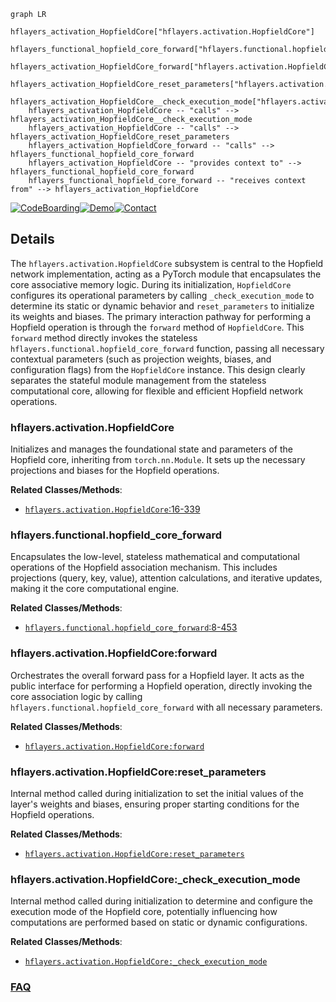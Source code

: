```mermaid
graph LR
    hflayers_activation_HopfieldCore["hflayers.activation.HopfieldCore"]
    hflayers_functional_hopfield_core_forward["hflayers.functional.hopfield_core_forward"]
    hflayers_activation_HopfieldCore_forward["hflayers.activation.HopfieldCore:forward"]
    hflayers_activation_HopfieldCore_reset_parameters["hflayers.activation.HopfieldCore:reset_parameters"]
    hflayers_activation_HopfieldCore__check_execution_mode["hflayers.activation.HopfieldCore:_check_execution_mode"]
    hflayers_activation_HopfieldCore -- "calls" --> hflayers_activation_HopfieldCore__check_execution_mode
    hflayers_activation_HopfieldCore -- "calls" --> hflayers_activation_HopfieldCore_reset_parameters
    hflayers_activation_HopfieldCore_forward -- "calls" --> hflayers_functional_hopfield_core_forward
    hflayers_activation_HopfieldCore -- "provides context to" --> hflayers_functional_hopfield_core_forward
    hflayers_functional_hopfield_core_forward -- "receives context from" --> hflayers_activation_HopfieldCore
```

[![CodeBoarding](https://img.shields.io/badge/Generated%20by-CodeBoarding-9cf?style=flat-square)](https://github.com/CodeBoarding/GeneratedOnBoardings)[![Demo](https://img.shields.io/badge/Try%20our-Demo-blue?style=flat-square)](https://www.codeboarding.org/demo)[![Contact](https://img.shields.io/badge/Contact%20us%20-%20contact@codeboarding.org-lightgrey?style=flat-square)](mailto:contact@codeboarding.org)

## Details

The `hflayers.activation.HopfieldCore` subsystem is central to the Hopfield network implementation, acting as a PyTorch module that encapsulates the core associative memory logic. During its initialization, `HopfieldCore` configures its operational parameters by calling `_check_execution_mode` to determine its static or dynamic behavior and `reset_parameters` to initialize its weights and biases. The primary interaction pathway for performing a Hopfield operation is through the `forward` method of `HopfieldCore`. This `forward` method directly invokes the stateless `hflayers.functional.hopfield_core_forward` function, passing all necessary contextual parameters (such as projection weights, biases, and configuration flags) from the `HopfieldCore` instance. This design clearly separates the stateful module management from the stateless computational core, allowing for flexible and efficient Hopfield network operations.

### hflayers.activation.HopfieldCore
Initializes and manages the foundational state and parameters of the Hopfield core, inheriting from `torch.nn.Module`. It sets up the necessary projections and biases for the Hopfield operations.


**Related Classes/Methods**:

- <a href="https://github.com/ml-jku/hopfield-layers/blob/master/hflayers/activation.py#L16-L339" target="_blank" rel="noopener noreferrer">`hflayers.activation.HopfieldCore`:16-339</a>


### hflayers.functional.hopfield_core_forward
Encapsulates the low-level, stateless mathematical and computational operations of the Hopfield association mechanism. This includes projections (query, key, value), attention calculations, and iterative updates, making it the core computational engine.


**Related Classes/Methods**:

- <a href="https://github.com/ml-jku/hopfield-layers/blob/master/hflayers/functional.py#L8-L453" target="_blank" rel="noopener noreferrer">`hflayers.functional.hopfield_core_forward`:8-453</a>


### hflayers.activation.HopfieldCore:forward
Orchestrates the overall forward pass for a Hopfield layer. It acts as the public interface for performing a Hopfield operation, directly invoking the core association logic by calling `hflayers.functional.hopfield_core_forward` with all necessary parameters.


**Related Classes/Methods**:

- <a href="https://github.com/ml-jku/hopfield-layers/blob/master/" target="_blank" rel="noopener noreferrer">`hflayers.activation.HopfieldCore:forward`</a>


### hflayers.activation.HopfieldCore:reset_parameters
Internal method called during initialization to set the initial values of the layer's weights and biases, ensuring proper starting conditions for the Hopfield operations.


**Related Classes/Methods**:

- <a href="https://github.com/ml-jku/hopfield-layers/blob/master/" target="_blank" rel="noopener noreferrer">`hflayers.activation.HopfieldCore:reset_parameters`</a>


### hflayers.activation.HopfieldCore:_check_execution_mode
Internal method called during initialization to determine and configure the execution mode of the Hopfield core, potentially influencing how computations are performed based on static or dynamic configurations.


**Related Classes/Methods**:

- <a href="https://github.com/ml-jku/hopfield-layers/blob/master/" target="_blank" rel="noopener noreferrer">`hflayers.activation.HopfieldCore:_check_execution_mode`</a>




### [FAQ](https://github.com/CodeBoarding/GeneratedOnBoardings/tree/main?tab=readme-ov-file#faq)